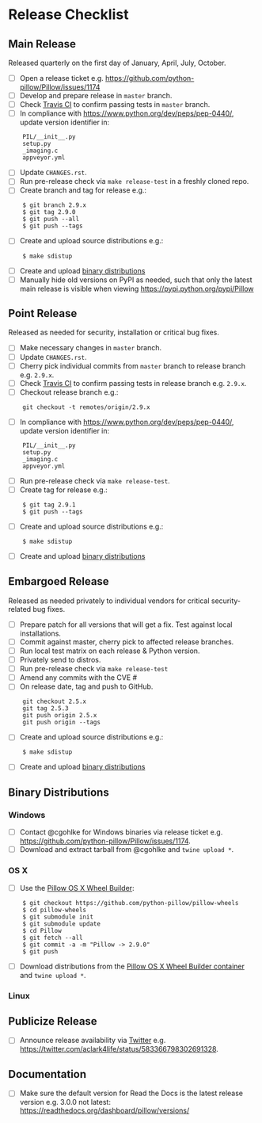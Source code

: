# Release Checklist

## Main Release

Released quarterly on the first day of January, April, July, October.

* [ ] Open a release ticket e.g. https://github.com/python-pillow/Pillow/issues/1174
* [ ] Develop and prepare release in ``master`` branch.
* [ ] Check [Travis CI](https://travis-ci.org/python-pillow/Pillow) to confirm passing tests in ``master`` branch.
* [ ] In compliance with https://www.python.org/dev/peps/pep-0440/, update version identifier in:
```
    PIL/__init__.py 
    setup.py 
    _imaging.c 
    appveyor.yml
```
* [ ] Update `CHANGES.rst`.
* [ ] Run pre-release check via `make release-test` in a freshly cloned repo.
* [ ] Create branch and tag for release e.g.:
```
    $ git branch 2.9.x
    $ git tag 2.9.0
    $ git push --all
    $ git push --tags
```
* [ ] Create and upload source distributions e.g.:
```
    $ make sdistup
```
* [ ] Create and upload [binary distributions](#binary-distributions)
* [ ] Manually hide old versions on PyPI as needed, such that only the latest main release is visible when viewing https://pypi.python.org/pypi/Pillow

## Point Release

Released as needed for security, installation or critical bug fixes.

* [ ] Make necessary changes in ``master`` branch.
* [ ] Update `CHANGES.rst`.
* [ ] Cherry pick individual commits from ``master`` branch to release branch e.g. ``2.9.x``.
* [ ] Check [Travis CI](https://travis-ci.org/python-pillow/Pillow) to confirm passing tests in release branch e.g. ``2.9.x``.
* [ ] Checkout release branch e.g.:
```
    git checkout -t remotes/origin/2.9.x
```
* [ ] In compliance with https://www.python.org/dev/peps/pep-0440/, update version identifier in:
```
    PIL/__init__.py 
    setup.py 
    _imaging.c
    appveyor.yml
```
* [ ] Run pre-release check via `make release-test`.
* [ ] Create tag for release e.g.:
```
    $ git tag 2.9.1
    $ git push --tags
```
* [ ] Create and upload source distributions e.g.:
```
    $ make sdistup
```
* [ ] Create and upload [binary distributions](#binary-distributions)

## Embargoed Release

Released as needed privately to individual vendors for critical security-related bug fixes.

* [ ] Prepare patch for all versions that will get a fix. Test against local installations.
* [ ] Commit against master, cherry pick to affected release branches.
* [ ] Run local test matrix on each release & Python version.
* [ ] Privately send to distros.
* [ ] Run pre-release check via `make release-test`
* [ ] Amend any commits with the CVE #
* [ ] On release date, tag and push to GitHub.
```
    git checkout 2.5.x
    git tag 2.5.3
    git push origin 2.5.x
    git push origin --tags
```
* [ ] Create and upload source distributions e.g.:
```
    $ make sdistup
```
* [ ] Create and upload [binary distributions](#binary-distributions)

## Binary Distributions

### Windows
* [ ] Contact @cgohlke for Windows binaries via release ticket e.g. https://github.com/python-pillow/Pillow/issues/1174.
* [ ] Download and extract tarball from @cgohlke and ``twine upload *``.

### OS X
* [ ] Use the [Pillow OS X Wheel Builder](https://github.com/python-pillow/pillow-wheels):
```
    $ git checkout https://github.com/python-pillow/pillow-wheels
    $ cd pillow-wheels
    $ git submodule init
    $ git submodule update
    $ cd Pillow
    $ git fetch --all
    $ git commit -a -m "Pillow -> 2.9.0"
    $ git push
```
* [ ] Download distributions from the [Pillow OS X Wheel Builder container](http://cdf58691c5cf45771290-6a3b6a0f5f6ab91aadc447b2a897dd9a.r50.cf2.rackcdn.com/) and ``twine upload *``.

### Linux

## Publicize Release

* [ ] Announce release availability via [Twitter](https://twitter.com/pythonpillow) e.g. https://twitter.com/aclark4life/status/583366798302691328.

## Documentation

* [ ] Make sure the default version for Read the Docs is the latest release version e.g. 3.0.0 not latest: https://readthedocs.org/dashboard/pillow/versions/
